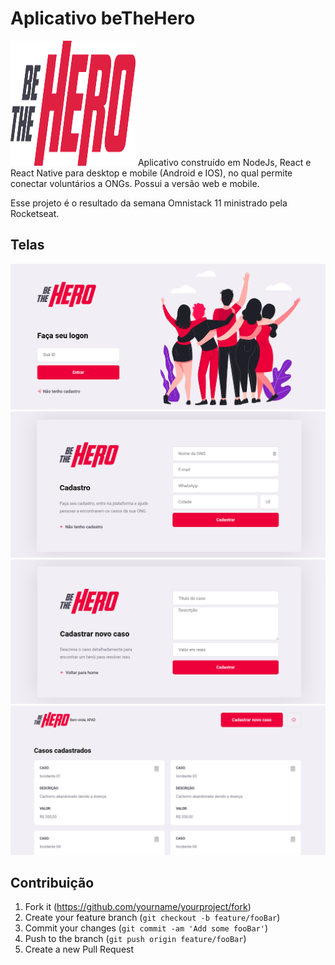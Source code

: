 # Aplicativo beTheHero

<img src="./frontend/src/assets/logo.svg" width="200px" height="200px" />
Aplicativo construído em NodeJs, React e React Native para desktop e mobile (Android e IOS), no qual permite conectar voluntários a ONGs. 
Possui a versão web e mobile.

Esse projeto é o resultado da semana Omnistack 11 ministrado pela Rocketseat.

## Telas

<img src="./frontend/src/assets/img_entrada.png"/>

<img src="./frontend/src/assets/img_cadastro.png"/>

<img src="./frontend/src/assets/img_cadastro_casos.png"/>

<img src="./frontend/src/assets/img_casos.png"/>

## Contribuição

1. Fork it (<https://github.com/yourname/yourproject/fork>)
2. Create your feature branch (`git checkout -b feature/fooBar`)
3. Commit your changes (`git commit -am 'Add some fooBar'`)
4. Push to the branch (`git push origin feature/fooBar`)
5. Create a new Pull Request

